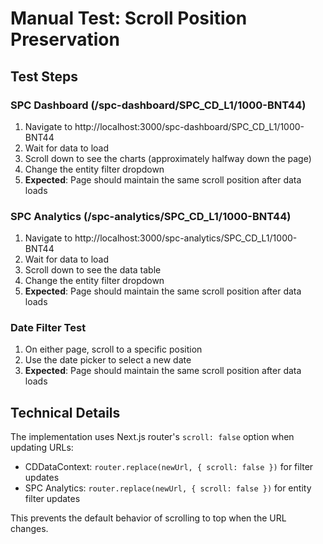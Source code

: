 # Manual Test: Scroll Position Preservation

## Test Steps

### SPC Dashboard (/spc-dashboard/SPC_CD_L1/1000-BNT44)

1. Navigate to http://localhost:3000/spc-dashboard/SPC_CD_L1/1000-BNT44
2. Wait for data to load
3. Scroll down to see the charts (approximately halfway down the page)
4. Change the entity filter dropdown
5. **Expected**: Page should maintain the same scroll position after data loads

### SPC Analytics (/spc-analytics/SPC_CD_L1/1000-BNT44)

1. Navigate to http://localhost:3000/spc-analytics/SPC_CD_L1/1000-BNT44
2. Wait for data to load  
3. Scroll down to see the data table
4. Change the entity filter dropdown
5. **Expected**: Page should maintain the same scroll position after data loads

### Date Filter Test

1. On either page, scroll to a specific position
2. Use the date picker to select a new date
3. **Expected**: Page should maintain the same scroll position after data loads

## Technical Details

The implementation uses Next.js router's `scroll: false` option when updating URLs:
- CDDataContext: `router.replace(newUrl, { scroll: false })` for filter updates
- SPC Analytics: `router.replace(newUrl, { scroll: false })` for entity filter updates

This prevents the default behavior of scrolling to top when the URL changes.